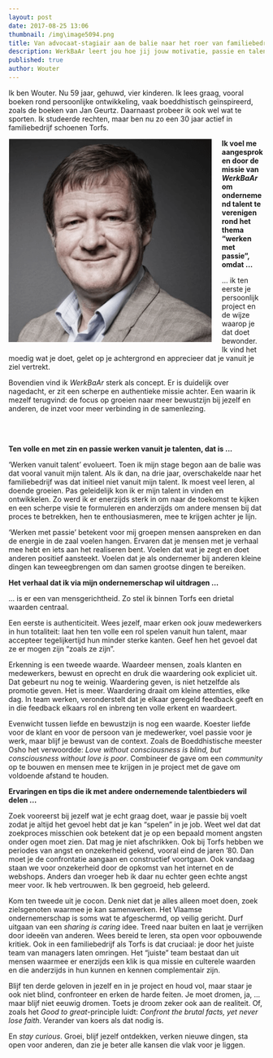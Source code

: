 ```yaml
---
layout: post
date: 2017-08-25 13:06
thumbnail: /img\image5094.png
title: Van advocaat-stagiair aan de balie naar het roer van familiebedrijf Torfs (jg. 1, afl. 4)
description: WerkBaAr leert jou hoe jij jouw motivatie, passie en talent onder woorden brengt en hoe je jouw werkdroom verwerkt tot een WerkBaAr verhaal.
published: true
author: Wouter
---
```


Ik ben Wouter. Nu 59 jaar, gehuwd, vier kinderen. Ik lees graag, vooral boeken rond persoonlijke ontwikkeling, vaak boeddhistisch geïnspireerd, zoals de boeken van Jan Geurtz. Daarnaast probeer ik ook wel wat te sporten. Ik studeerde rechten, maar ben nu zo een 30 jaar actief in familiebedrijf schoenen Torfs.

<img class="img-responsive" style="float: left;margin:0 20px 15px 0" src="/img\image5094.png">

**Ik voel me aangesproken door de missie van _WerkBaAr_  om ondernemend talent te verenigen rond het thema “werken met passie”, omdat …**

… ik ten eerste je persoonlijk project en de wijze waarop je dat doet bewonder. Ik vind het moedig wat je doet, gelet op je achtergrond en apprecieer dat je vanuit je ziel vertrekt.

Bovendien vind ik *WerkBaAr* sterk als concept. Er is duidelijk over nagedacht, er zit een scherpe en authentieke missie achter. Een waarin ik mezelf terugvind: de focus op groeien naar meer bewustzijn bij jezelf en anderen, de inzet voor meer verbinding in de samenlezing.

<br><br>

**Ten volle en met zin en passie werken vanuit je talenten, dat is ...**

‘Werken vanuit talent’ evolueert. Toen ik mijn stage begon aan de balie was dat vooral vanuit mijn talent. Als ik dan, na drie jaar, overschakelde naar het familiebedrijf was dat initieel niet vanuit mijn talent. Ik moest veel leren, al doende groeien. Pas geleidelijk kon ik er mijn talent in vinden en ontwikkelen. Zo werd ik er enerzijds sterk in om naar de toekomst te kijken en een scherpe visie te formuleren en anderzijds om andere mensen bij dat proces te betrekken, hen te enthousiasmeren, mee te krijgen achter je lijn.

‘Werken met passie’ betekent voor mij groepen mensen aanspreken en dan de energie in de zaal voelen hangen. Ervaren dat je mensen met je verhaal mee hebt en iets aan het realiseren bent. Voelen dat wat je zegt en doet anderen positief aansteekt. Voelen dat je als ondernemer bij anderen kleine dingen kan teweegbrengen om dan samen grootse dingen te bereiken.

**Het verhaal dat ik via mijn ondernemerschap wil uitdragen …**

... is er een van mensgerichtheid. Zo stel ik binnen Torfs een drietal waarden centraal.

Een eerste is authenticiteit. Wees jezelf, maar erken ook jouw medewerkers in hun totaliteit: laat hen  ten volle een rol spelen vanuit hun talent, maar accepteer tegelijkertijd hun minder sterke kanten. Geef hen het gevoel dat ze er mogen zijn “zoals ze zijn”.

Erkenning is een tweede waarde. Waardeer mensen, zoals klanten en medewerkers, bewust en oprecht en druk die waardering ook expliciet uit. Dat gebeurt nu nog te weinig. Waardering geven, is niet hetzelfde als promotie geven. Het is meer. Waardering draait om kleine attenties, elke dag. In team werken, veronderstelt dat je elkaar geregeld feedback geeft en in die feedback elkaars rol en inbreng ten volle erkent en waardeert.

Evenwicht tussen liefde en bewustzijn is nog een waarde. Koester liefde voor de klant en voor de persoon van je medewerker, voel passie voor je werk, maar blijf je bewust van de context. Zoals de Boeddhistische meester Osho het verwoordde: *Love without consciousness is blind, but consciousness without love is poor*. Combineer de gave om een *community* op te bouwen en mensen mee te krijgen in je project met de gave om voldoende afstand te houden.

**Ervaringen en tips die ik met andere ondernemende talentbieders wil delen ...**

Zoek vooreerst bij jezelf wat je echt graag doet, waar je passie bij voelt zodat je altijd het gevoel hebt dat je kan “spelen” in je job. Weet wel dat dat zoekproces misschien ook betekent dat je op een bepaald moment angsten onder ogen moet zien. Dat mag je niet afschrikken. Ook bij Torfs hebben we periodes van angst en onzekerheid gekend, vooral eind de jaren ’80. Dan moet je de confrontatie aangaan en constructief voortgaan. Ook vandaag staan we voor onzekerheid door de opkomst van het internet en de webshops. Anders dan vroeger heb ik daar nu echter geen echte angst meer voor. Ik heb vertrouwen. Ik ben gegroeid, heb geleerd.

Kom ten tweede uit je cocon. Denk niet dat je alles alleen moet doen, zoek zielsgenoten waarmee je kan samenwerken. Het Vlaamse ondernemerschap is soms wat te afgeschermd, op veilig gericht. Durf uitgaan van een *sharing is caring* idee. Treed naar buiten en laat je verrijken door ideeën van anderen. Wees bereid te leren, sta open voor opbouwende kritiek. Ook in een familiebedrijf als Torfs is dat cruciaal: je door het juiste team van managers laten omringen. Het “juiste” team bestaat dan uit mensen waarmee er enerzijds een klik is qua missie en culterele waarden en die anderzijds in hun kunnen en kennen complementair zijn.

Blijf ten derde geloven in jezelf en in je project en houd vol, maar staar je ook niet blind, confronteer en erken de harde feiten. Je moet dromen, ja, ... maar blijf niet eeuwig dromen. Toets je droom zeker ook aan de realiteit. Of, zoals het *Good to great*-principle luidt: *Confront the brutal facts, yet never lose faith*. Verander van koers als dat nodig is.

En *stay curious*. Groei, blijf jezelf ontdekken, verken nieuwe dingen, sta open voor anderen, dan zie je beter alle kansen die vlak voor je liggen.
